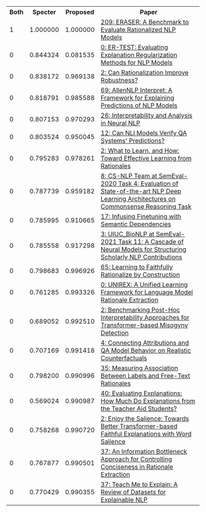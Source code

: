 <html><table><tr>
<th>Both</th>
<th>Specter</th>
<th>Proposed</th>
<th>Paper</th>
</tr>
<tr>
<td>1</td>
<td>1.000000</td>
<td>1.000000</td>
<td><a href="https://www.semanticscholar.org/paper/642038c7a49caa9f0ac5b37b01fab5b2b8d981d5">209: ERASER: A Benchmark to Evaluate Rationalized NLP Models</a></td>
</tr>
<tr>
<td>0</td>
<td>0.844324</td>
<td>0.081535</td>
<td><a href="https://www.semanticscholar.org/paper/bc9a108f5a1fc85b55ccee768b75d8a73a28a288">0: ER-TEST: Evaluating Explanation Regularization Methods for NLP Models</a></td>
</tr>
<tr>
<td>0</td>
<td>0.838172</td>
<td>0.969138</td>
<td><a href="https://www.semanticscholar.org/paper/27df491cf85fcfab89b845327dca8afcddb35770">2: Can Rationalization Improve Robustness?</a></td>
</tr>
<tr>
<td>0</td>
<td>0.818791</td>
<td>0.985588</td>
<td><a href="https://www.semanticscholar.org/paper/ddd27dba038d0ed14c48cd027812df58a902ece2">69: AllenNLP Interpret: A Framework for Explaining Predictions of NLP Models</a></td>
</tr>
<tr>
<td>0</td>
<td>0.807153</td>
<td>0.970293</td>
<td><a href="https://www.semanticscholar.org/paper/f0d6db2186d8bf2d8530f01de6c6518bb9711392">26: Interpretability and Analysis in Neural NLP</a></td>
</tr>
<tr>
<td>0</td>
<td>0.803524</td>
<td>0.950045</td>
<td><a href="https://www.semanticscholar.org/paper/e3bba08dc07c5f1372b78450990ba0ef305a834c">12: Can NLI Models Verify QA Systems' Predictions?</a></td>
</tr>
<tr>
<td>0</td>
<td>0.795283</td>
<td>0.978261</td>
<td><a href="https://www.semanticscholar.org/paper/361c883ce860c1235768ea424a91d501b2b1def1">2: What to Learn, and How: Toward Effective Learning from Rationales</a></td>
</tr>
<tr>
<td>0</td>
<td>0.787739</td>
<td>0.959182</td>
<td><a href="https://www.semanticscholar.org/paper/8710ae72078e2b0cd9b6e7a27d93f39ec82ee747">8: CS-NLP Team at SemEval-2020 Task 4: Evaluation of State-of-the-art NLP Deep Learning Architectures on Commonsense Reasoning Task</a></td>
</tr>
<tr>
<td>0</td>
<td>0.785995</td>
<td>0.910665</td>
<td><a href="https://www.semanticscholar.org/paper/c6dc2f21e943c5a1dd35fb3d6ff18525c9c86ca0">17: Infusing Finetuning with Semantic Dependencies</a></td>
</tr>
<tr>
<td>0</td>
<td>0.785558</td>
<td>0.917298</td>
<td><a href="https://www.semanticscholar.org/paper/7f0ef8999164c71b98ef18da15d7acc2c56ea5c7">3: UIUC_BioNLP at SemEval-2021 Task 11: A Cascade of Neural Models for Structuring Scholarly NLP Contributions</a></td>
</tr>
<tr>
<td>0</td>
<td>0.798683</td>
<td>0.996926</td>
<td><a href="https://www.semanticscholar.org/paper/922e6e3bafe38a712597c05d3a907bd10763b427">65: Learning to Faithfully Rationalize by Construction</a></td>
</tr>
<tr>
<td>0</td>
<td>0.761285</td>
<td>0.993326</td>
<td><a href="https://www.semanticscholar.org/paper/2f48729f670b4bef6ed43e8d7471373c37a219ce">0: UNIREX: A Unified Learning Framework for Language Model Rationale Extraction</a></td>
</tr>
<tr>
<td>0</td>
<td>0.689052</td>
<td>0.992510</td>
<td><a href="https://www.semanticscholar.org/paper/73d5439f91fd3333d8b9c05600ae0ecea9fd4c31">2: Benchmarking Post-Hoc Interpretability Approaches for Transformer-based Misogyny Detection</a></td>
</tr>
<tr>
<td>0</td>
<td>0.707169</td>
<td>0.991418</td>
<td><a href="https://www.semanticscholar.org/paper/2a456fd1d47a396feef9a1a2cf140a71bbc78ad4">4: Connecting Attributions and QA Model Behavior on Realistic Counterfactuals</a></td>
</tr>
<tr>
<td>0</td>
<td>0.798200</td>
<td>0.990996</td>
<td><a href="https://www.semanticscholar.org/paper/343e06bae852f74a98573e798b501f6003bcb1c0">35: Measuring Association Between Labels and Free-Text Rationales</a></td>
</tr>
<tr>
<td>0</td>
<td>0.569024</td>
<td>0.990987</td>
<td><a href="https://www.semanticscholar.org/paper/2232808cf3161ca4c434126e35f47ee33c0c8219">40: Evaluating Explanations: How Much Do Explanations from the Teacher Aid Students?</a></td>
</tr>
<tr>
<td>0</td>
<td>0.758268</td>
<td>0.990720</td>
<td><a href="https://www.semanticscholar.org/paper/311e48e1c4a0dcd65a6699376ffc85a24a333a56">2: Enjoy the Salience: Towards Better Transformer-based Faithful Explanations with Word Salience</a></td>
</tr>
<tr>
<td>0</td>
<td>0.767877</td>
<td>0.990501</td>
<td><a href="https://www.semanticscholar.org/paper/c9aeb7e31b16b7273a80ae748b3ff48105928147">37: An Information Bottleneck Approach for Controlling Conciseness in Rationale Extraction</a></td>
</tr>
<tr>
<td>0</td>
<td>0.770429</td>
<td>0.990355</td>
<td><a href="https://www.semanticscholar.org/paper/1a3a0047d74639784e7a7450854c28c9e7bdaf0a">37: Teach Me to Explain: A Review of Datasets for Explainable NLP</a></td>
</tr>
</table></html>
